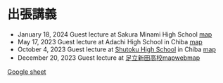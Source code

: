 # 出張講義

- January 18, 2024 Guest lecture at Sakura Minami High School [map](https://yohman.github.io/yumenavi/sakura.html)
- May 17, 2023 Guest lecture at Adachi High School in Chiba [map](https://yohman.github.io/yumenavi/adachi.html)
- October 4, 2023 Guest lecture at [Shutoku High School](http://www.shutoku.ac.jp/) in Chiba [map](https://yohman.github.io/yumenavi/shutoku.html)
- December 20, 2023 Guest lecture at [足立新田高校](https://www.metro.ed.jp/adachishinden-h/)[map](https://maps.app.goo.gl/abC2q5i1Lu8G98DT9)[webmap](https://yohman.github.io/yumenavi/adachishinden.html)

[Google sheet](https://docs.google.com/forms/d/e/1FAIpQLSdUXZohWW_uK5Z8HMhpWqSA0gxtJQ1jJV7LdLtX8iLFcknS3Q/viewform?usp=sf_link)

